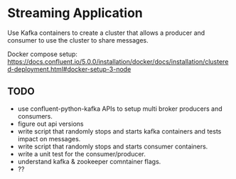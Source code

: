 # Streaming Application

Use Kafka containers to create a cluster that allows a producer and consumer to use the cluster to share messages.

Docker compose setup: https://docs.confluent.io/5.0.0/installation/docker/docs/installation/clustered-deployment.html#docker-setup-3-node

## TODO

- use confluent-python-kafka APIs to setup multi broker producers and consumers.
- figure out api versions
- write script that randomly stops and starts kafka containers and tests impact on messages.
- write script that randomly stops and starts consumer containers.
- write a unit test for the consumer/producer.
- understand kafka & zookeeper comntainer flags.
- ??